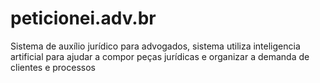 # peticionei.adv.br
Sistema de auxílio jurídico para advogados, sistema utiliza inteligencia artificial para ajudar a compor peças jurídicas e organizar a demanda de clientes e processos
